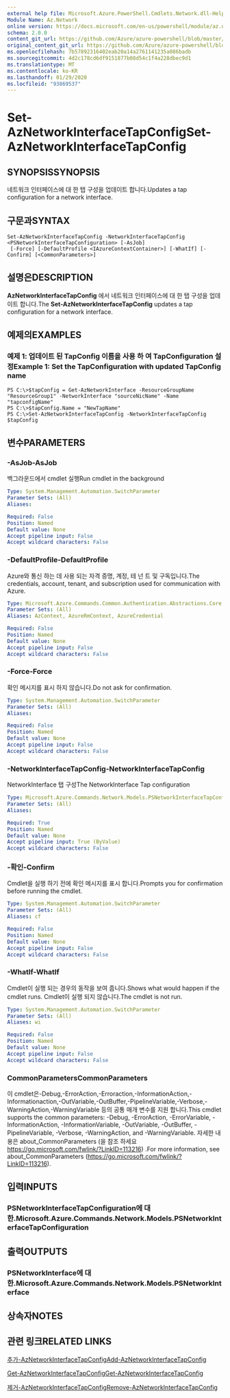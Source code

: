 ```yaml
---
external help file: Microsoft.Azure.PowerShell.Cmdlets.Network.dll-Help.xml
Module Name: Az.Network
online version: https://docs.microsoft.com/en-us/powershell/module/az.network/set-aznetworkinterfacetapconfig
schema: 2.0.0
content_git_url: https://github.com/Azure/azure-powershell/blob/master/src/Network/Network/help/Set-AzNetworkInterfaceTapConfig.md
original_content_git_url: https://github.com/Azure/azure-powershell/blob/master/src/Network/Network/help/Set-AzNetworkInterfaceTapConfig.md
ms.openlocfilehash: 7b57892316402eab20a14a2761141235a086badb
ms.sourcegitcommit: 4d2c178cd6df9151877b08d54c1f4a228dbec9d1
ms.translationtype: MT
ms.contentlocale: ko-KR
ms.lasthandoff: 01/29/2020
ms.locfileid: "93869537"
---
```

# <span data-ttu-id="45bbf-101">Set-AzNetworkInterfaceTapConfig</span><span class="sxs-lookup"><span data-stu-id="45bbf-101">Set-AzNetworkInterfaceTapConfig</span></span>

## <span data-ttu-id="45bbf-102">SYNOPSIS</span><span class="sxs-lookup"><span data-stu-id="45bbf-102">SYNOPSIS</span></span>
<span data-ttu-id="45bbf-103">네트워크 인터페이스에 대 한 탭 구성을 업데이트 합니다.</span><span class="sxs-lookup"><span data-stu-id="45bbf-103">Updates a tap configuration for a network interface.</span></span>

## <span data-ttu-id="45bbf-104">구문과</span><span class="sxs-lookup"><span data-stu-id="45bbf-104">SYNTAX</span></span>

```
Set-AzNetworkInterfaceTapConfig -NetworkInterfaceTapConfig <PSNetworkInterfaceTapConfiguration> [-AsJob]
 [-Force] [-DefaultProfile <IAzureContextContainer>] [-WhatIf] [-Confirm] [<CommonParameters>]
```

## <span data-ttu-id="45bbf-105">설명은</span><span class="sxs-lookup"><span data-stu-id="45bbf-105">DESCRIPTION</span></span>
<span data-ttu-id="45bbf-106">**AzNetworkInterfaceTapConfig** 에서 네트워크 인터페이스에 대 한 탭 구성을 업데이트 합니다.</span><span class="sxs-lookup"><span data-stu-id="45bbf-106">The **Set-AzNetworkInterfaceTapConfig** updates a tap configuration for a network interface.</span></span>

## <span data-ttu-id="45bbf-107">예제의</span><span class="sxs-lookup"><span data-stu-id="45bbf-107">EXAMPLES</span></span>

### <span data-ttu-id="45bbf-108">예제 1: 업데이트 된 TapConfig 이름을 사용 하 여 TapConfiguration 설정</span><span class="sxs-lookup"><span data-stu-id="45bbf-108">Example 1: Set the TapConfiguration with updated TapConfig name</span></span>
```
PS C:\>$tapConfig = Get-AzNetworkInterface -ResourceGroupName "ResourceGroup1" -NetworkInterface "sourceNicName" -Name "tapconfigName"
PS C:\>$tapConfig.Name = "NewTapName"
PS C:\>Set-AzNetworkInterfaceTapConfig -NetworkInterfaceTapConfig $tapConfig
```

## <span data-ttu-id="45bbf-109">변수</span><span class="sxs-lookup"><span data-stu-id="45bbf-109">PARAMETERS</span></span>

### <span data-ttu-id="45bbf-110">-AsJob</span><span class="sxs-lookup"><span data-stu-id="45bbf-110">-AsJob</span></span>
<span data-ttu-id="45bbf-111">백그라운드에서 cmdlet 실행</span><span class="sxs-lookup"><span data-stu-id="45bbf-111">Run cmdlet in the background</span></span>

```yaml
Type: System.Management.Automation.SwitchParameter
Parameter Sets: (All)
Aliases:

Required: False
Position: Named
Default value: None
Accept pipeline input: False
Accept wildcard characters: False
```

### <span data-ttu-id="45bbf-112">-DefaultProfile</span><span class="sxs-lookup"><span data-stu-id="45bbf-112">-DefaultProfile</span></span>
<span data-ttu-id="45bbf-113">Azure와 통신 하는 데 사용 되는 자격 증명, 계정, 테 넌 트 및 구독입니다.</span><span class="sxs-lookup"><span data-stu-id="45bbf-113">The credentials, account, tenant, and subscription used for communication with Azure.</span></span>

```yaml
Type: Microsoft.Azure.Commands.Common.Authentication.Abstractions.Core.IAzureContextContainer
Parameter Sets: (All)
Aliases: AzContext, AzureRmContext, AzureCredential

Required: False
Position: Named
Default value: None
Accept pipeline input: False
Accept wildcard characters: False
```

### <span data-ttu-id="45bbf-114">-Force</span><span class="sxs-lookup"><span data-stu-id="45bbf-114">-Force</span></span>
<span data-ttu-id="45bbf-115">확인 메시지를 표시 하지 않습니다.</span><span class="sxs-lookup"><span data-stu-id="45bbf-115">Do not ask for confirmation.</span></span>

```yaml
Type: System.Management.Automation.SwitchParameter
Parameter Sets: (All)
Aliases:

Required: False
Position: Named
Default value: None
Accept pipeline input: False
Accept wildcard characters: False
```

### <span data-ttu-id="45bbf-116">-NetworkInterfaceTapConfig</span><span class="sxs-lookup"><span data-stu-id="45bbf-116">-NetworkInterfaceTapConfig</span></span>
<span data-ttu-id="45bbf-117">NetworkInterface 탭 구성</span><span class="sxs-lookup"><span data-stu-id="45bbf-117">The NetworkInterface Tap configuration</span></span>

```yaml
Type: Microsoft.Azure.Commands.Network.Models.PSNetworkInterfaceTapConfiguration
Parameter Sets: (All)
Aliases:

Required: True
Position: Named
Default value: None
Accept pipeline input: True (ByValue)
Accept wildcard characters: False
```

### <span data-ttu-id="45bbf-118">-확인</span><span class="sxs-lookup"><span data-stu-id="45bbf-118">-Confirm</span></span>
<span data-ttu-id="45bbf-119">Cmdlet을 실행 하기 전에 확인 메시지를 표시 합니다.</span><span class="sxs-lookup"><span data-stu-id="45bbf-119">Prompts you for confirmation before running the cmdlet.</span></span>

```yaml
Type: System.Management.Automation.SwitchParameter
Parameter Sets: (All)
Aliases: cf

Required: False
Position: Named
Default value: None
Accept pipeline input: False
Accept wildcard characters: False
```

### <span data-ttu-id="45bbf-120">-WhatIf</span><span class="sxs-lookup"><span data-stu-id="45bbf-120">-WhatIf</span></span>
<span data-ttu-id="45bbf-121">Cmdlet이 실행 되는 경우의 동작을 보여 줍니다.</span><span class="sxs-lookup"><span data-stu-id="45bbf-121">Shows what would happen if the cmdlet runs.</span></span>
<span data-ttu-id="45bbf-122">Cmdlet이 실행 되지 않습니다.</span><span class="sxs-lookup"><span data-stu-id="45bbf-122">The cmdlet is not run.</span></span>

```yaml
Type: System.Management.Automation.SwitchParameter
Parameter Sets: (All)
Aliases: wi

Required: False
Position: Named
Default value: None
Accept pipeline input: False
Accept wildcard characters: False
```

### <span data-ttu-id="45bbf-123">CommonParameters</span><span class="sxs-lookup"><span data-stu-id="45bbf-123">CommonParameters</span></span>
<span data-ttu-id="45bbf-124">이 cmdlet은-Debug,-ErrorAction,-Erroraction,-InformationAction,-Informationaction,-OutVariable,-OutBuffer,-PipelineVariable,-Verbose,-WarningAction,-WarningVariable 등의 공통 매개 변수를 지원 합니다.</span><span class="sxs-lookup"><span data-stu-id="45bbf-124">This cmdlet supports the common parameters: -Debug, -ErrorAction, -ErrorVariable, -InformationAction, -InformationVariable, -OutVariable, -OutBuffer, -PipelineVariable, -Verbose, -WarningAction, and -WarningVariable.</span></span> <span data-ttu-id="45bbf-125">자세한 내용은 about_CommonParameters (을 참조 하세요 https://go.microsoft.com/fwlink/?LinkID=113216) .</span><span class="sxs-lookup"><span data-stu-id="45bbf-125">For more information, see about_CommonParameters (https://go.microsoft.com/fwlink/?LinkID=113216).</span></span>

## <span data-ttu-id="45bbf-126">입력</span><span class="sxs-lookup"><span data-stu-id="45bbf-126">INPUTS</span></span>

### <span data-ttu-id="45bbf-127">PSNetworkInterfaceTapConfiguration에 대 한.</span><span class="sxs-lookup"><span data-stu-id="45bbf-127">Microsoft.Azure.Commands.Network.Models.PSNetworkInterfaceTapConfiguration</span></span>

## <span data-ttu-id="45bbf-128">출력</span><span class="sxs-lookup"><span data-stu-id="45bbf-128">OUTPUTS</span></span>

### <span data-ttu-id="45bbf-129">PSNetworkInterface에 대 한.</span><span class="sxs-lookup"><span data-stu-id="45bbf-129">Microsoft.Azure.Commands.Network.Models.PSNetworkInterface</span></span>

## <span data-ttu-id="45bbf-130">상속자</span><span class="sxs-lookup"><span data-stu-id="45bbf-130">NOTES</span></span>

## <span data-ttu-id="45bbf-131">관련 링크</span><span class="sxs-lookup"><span data-stu-id="45bbf-131">RELATED LINKS</span></span>

[<span data-ttu-id="45bbf-132">추가-AzNetworkInterfaceTapConfig</span><span class="sxs-lookup"><span data-stu-id="45bbf-132">Add-AzNetworkInterfaceTapConfig</span></span>](./Add-AzNetworkInterfaceTapConfig.md)

[<span data-ttu-id="45bbf-133">Get-AzNetworkInterfaceTapConfig</span><span class="sxs-lookup"><span data-stu-id="45bbf-133">Get-AzNetworkInterfaceTapConfig</span></span>](./Get-AzNetworkInterfaceTapConfig.md)

[<span data-ttu-id="45bbf-134">제거-AzNetworkInterfaceTapConfig</span><span class="sxs-lookup"><span data-stu-id="45bbf-134">Remove-AzNetworkInterfaceTapConfig</span></span>](./Remove-AzNetworkInterfaceTapConfig.md)
